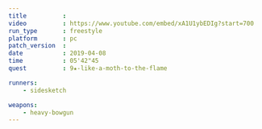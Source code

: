 ```yaml
---
title          :
video          : https://www.youtube.com/embed/xA1U1ybEDIg?start=700
run_type       : freestyle
platform       : pc
patch_version  : 
date           : 2019-04-08
time           : 05'42"45
quest          : 9★-like-a-moth-to-the-flame

runners:
    - sidesketch

weapons:
    - heavy-bowgun
---
```

